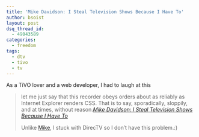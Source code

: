 ```yaml
---
title: 'Mike Davidson: I Steal Television Shows Because I Have To'
author: bsoist
layout: post
dsq_thread_id:
  - 49043589
categories:
  - freedom
tags:
  - dtv
  - tivo
  - tv
---
```

As a TiVO lover and a web developer, I had to laugh at this  

> let me just say that this recorder obeys orders about as reliably as Internet Explorer renders CSS. That is to say, sporadically, sloppily, and at times, without reason.<cite><a href="http://www.mikeindustries.com/blog/archive/2006/04/i-steal-television-shows">Mike Davidson: I Steal Television Shows Because I Have To</a></cite></p>
Unlike [Mike][1], I stuck with DirecTV so I don&#8217;t have this problem.:)

 [1]: http://www.mikeindustries.com/blog/archive/2006/04/i-steal-television-shows
